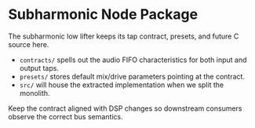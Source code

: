 # Subharmonic Node Package

The subharmonic low lifter keeps its tap contract, presets, and future C source here.

- `contracts/` spells out the audio FIFO characteristics for both input and output taps.
- `presets/` stores default mix/drive parameters pointing at the contract.
- `src/` will house the extracted implementation when we split the monolith.

Keep the contract aligned with DSP changes so downstream consumers observe the correct bus semantics.
